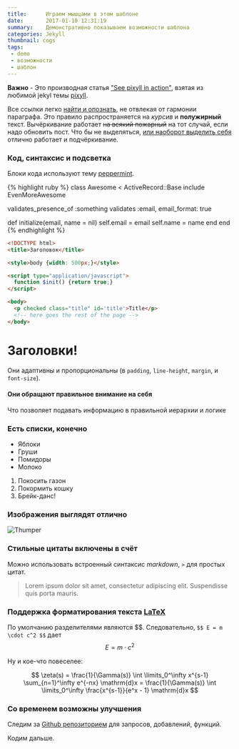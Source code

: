 ```yaml
---
title:      Играем мышцами в этом шаблоне
date:       2017-01-10 12:31:19
summary:    Демонстративно показываем возможности шаблона
categories: Jekyll
thumbnail: cogs
tags:
 - demo
 - возможности
 - шаблон
---
```


**Важно** - Это производная статья ["See pixyll in action"][1], взятая из любимой jekyl темы [pixyll][4].

Все ссылки легко [найти и опознать](#), не отвлекая от гармонии параграфа. Это правило распространяется на _курсив_ и __полужирный__ текст. Вычёркивание работает <del>на всякий пожарный</del> на тот случай, если надо обновить пост.
Что бы не выделяться, <ins>или наоборот выделить себя</ins> отлично работает и подчёркивание.

### Код, синтаксис и подсветка

Блоки кода используют тему [peppermint][2].

{% highlight ruby %}
class Awesome < ActiveRecord::Base
  include EvenMoreAwesome

  validates_presence_of :something
  validates :email, email_format: true

  def initialize(email, name = nil)
    self.email = email
    self.name = name
  end
end
{% endhighlight %}

```html
<!DOCTYPE html>
<title>Заголовок</title>

<style>body {width: 500px;}</style>

<script type="application/javascript">
  function $init() {return true;}
</script>

<body>
  <p checked class="title" id='title'>Title</p>
  <!-- here goes the rest of the page -->
</body>
```

# Заголовки!

Они адаптивны и пропорциональны (в `padding`, `line-height`, `margin`, и `font-size`).

#### Они обращают правильное внимание на себя

Что позволяет подавать информацию в правильной иерархии и логике

### Есть списки, конечно

  * Яблоки
  * Груши
  * Помидоры
  * Молоко

  1. Покосить газон
  2. Покормить кошку
  3. Брейк-данс!

### Изображения выглядят отлично

![Thumper](https://i.imgur.com/DMCHDqF.jpg)

### Стильные цитаты включены в счёт

Можно использовать встроенный синтаксис _markdown_, `>` для простых цитат.

> Lorem ipsum dolor sit amet, consectetur adipiscing elit. Suspendisse quis porta mauris.

### Поддержка форматирования текста [LaTeX](https://ru.sharelatex.com/)

По умолчанию разделителями являются \$\$. Следовательно, `$$ E = m \cdot c^2 $$` дает $$ E = m \cdot c^2 $$

Ну и кое-что повеселее:

$$ \zeta(s) = \frac{1}{\Gamma(s)} \int \limits_0^\infty x^{s-1} \sum_{n=1}^\infty e^{-nx} \mathrm{d}x = \frac{1}{\Gamma(s)} \int \limits_0^\infty \frac{x^{s-1}}{e^x - 1} \mathrm{d}x $$

### Со временем возможны улучшения

Следим за [Github репозиторием][3] для запросов,
добавлений, функций.

Кодим дальше.

[1]: http://pixyll.com/jekyll/pixyll/2014/06/10/see-pixyll-in-action/
[2]: https://noahfrederick.com/log/lion-terminal-theme-peppermint/
[3]: https://github.com/jacobtomlinson/carte-noire
[4]: http://pixyll.com/
